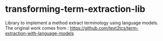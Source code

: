 # transforming-term-extraction-lib

Library to implement a method extract terminology using language models. The original work comes from :
https://github.com/text2tcs/term-extraction-with-language-models


